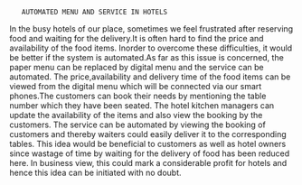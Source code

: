         
       AUTOMATED MENU AND SERVICE IN HOTELS

 In the busy hotels of our place, sometimes we feel frustrated after reserving food and waiting for the delivery.It is often hard to find the price and availability of the food items. Inorder to overcome these difficulties, it would be better if the system is automated.As far as this issue is concerned, the paper menu can be replaced by digital menu and the service can be automated. The price,availability and delivery time of the food items can be viewed from the digital menu which will be connected via our smart phones.The customers can book their needs by mentioning the table number which they have been seated. The hotel kitchen managers can update the availability of the items and also view the booking by the customers. The service can be automated by viewing the booking of customers and thereby waiters could easily deliver it to the corresponding tables.
        This idea would be beneficial to customers as well as hotel owners since wastage of time by waiting for the delivery of food has been reduced here. In business view, this could mark a considerable profit for hotels and hence this idea can be initiated with no doubt. 
